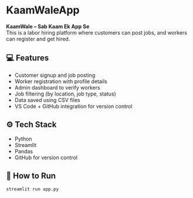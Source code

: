 # KaamWaleApp

**KaamWale – Sab Kaam Ek App Se**  
This is a labor hiring platform where customers can post jobs, and workers can register and get hired.

## 💻 Features
- Customer signup and job posting
- Worker registration with profile details
- Admin dashboard to verify workers
- Job filtering (by location, job type, status)
- Data saved using CSV files
- VS Code + GitHub integration for version control

## ⚙ Tech Stack
- Python
- Streamlit
- Pandas
- GitHub for version control

## 🚀 How to Run
```bash
streamlit run app.py